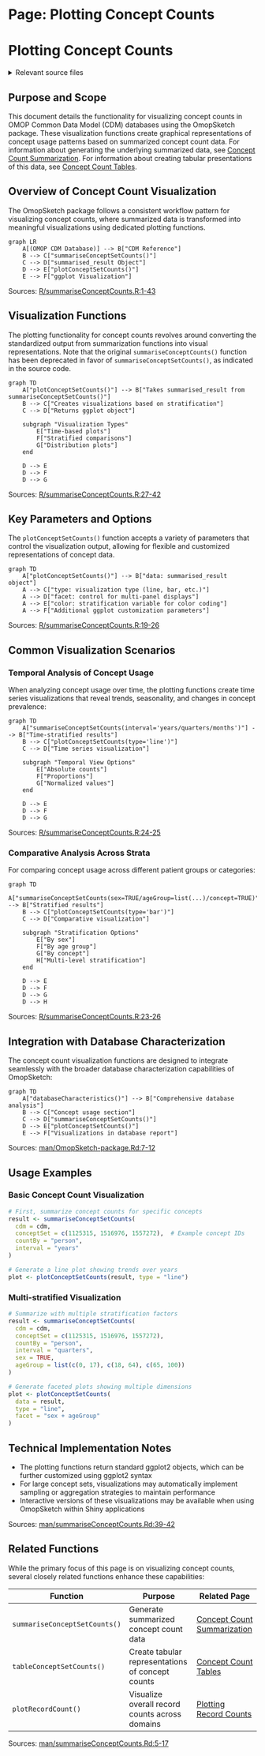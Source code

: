 # Page: Plotting Concept Counts

# Plotting Concept Counts

<details>
<summary>Relevant source files</summary>

The following files were used as context for generating this wiki page:

- [R/summariseConceptCounts.R](R/summariseConceptCounts.R)
- [man/OmopSketch-package.Rd](man/OmopSketch-package.Rd)
- [man/summariseConceptCounts.Rd](man/summariseConceptCounts.Rd)

</details>



## Purpose and Scope

This document details the functionality for visualizing concept counts in OMOP Common Data Model (CDM) databases using the OmopSketch package. These visualization functions create graphical representations of concept usage patterns based on summarized concept count data. For information about generating the underlying summarized data, see [Concept Count Summarization](#3.4). For information about creating tabular presentations of this data, see [Concept Count Tables](#5.3).

## Overview of Concept Count Visualization

The OmopSketch package follows a consistent workflow pattern for visualizing concept counts, where summarized data is transformed into meaningful visualizations using dedicated plotting functions.

```mermaid
graph LR
    A[(OMOP CDM Database)] --> B["CDM Reference"]
    B --> C["summariseConceptSetCounts()"]
    C --> D["summarised_result Object"]
    D --> E["plotConceptSetCounts()"]
    E --> F["ggplot Visualization"]
```

Sources: [R/summariseConceptCounts.R:1-43]()

## Visualization Functions

The plotting functionality for concept counts revolves around converting the standardized output from summarization functions into visual representations. Note that the original `summariseConceptCounts()` function has been deprecated in favor of `summariseConceptSetCounts()`, as indicated in the source code.

```mermaid
graph TD
    A["plotConceptSetCounts()"] --> B["Takes summarised_result from summariseConceptSetCounts()"]
    B --> C["Creates visualizations based on stratification"]
    C --> D["Returns ggplot object"]
    
    subgraph "Visualization Types"
        E["Time-based plots"]
        F["Stratified comparisons"]
        G["Distribution plots"]
    end
    
    D --> E
    D --> F
    D --> G
```

Sources: [R/summariseConceptCounts.R:27-42]()

## Key Parameters and Options

The `plotConceptSetCounts()` function accepts a variety of parameters that control the visualization output, allowing for flexible and customized representations of concept data.

```mermaid
graph TD
    A["plotConceptSetCounts()"] --> B["data: summarised_result object"]
    A --> C["type: visualization type (line, bar, etc.)"]
    A --> D["facet: control for multi-panel displays"]
    A --> E["color: stratification variable for color coding"]
    A --> F["Additional ggplot customization parameters"]
```

Sources: [R/summariseConceptCounts.R:19-26]()

## Common Visualization Scenarios

### Temporal Analysis of Concept Usage

When analyzing concept usage over time, the plotting functions create time series visualizations that reveal trends, seasonality, and changes in concept prevalence:

```mermaid
graph TD
    A["summariseConceptSetCounts(interval='years/quarters/months')"] --> B["Time-stratified results"]
    B --> C["plotConceptSetCounts(type='line')"]
    C --> D["Time series visualization"]
    
    subgraph "Temporal View Options"
        E["Absolute counts"]
        F["Proportions"]
        G["Normalized values"]
    end
    
    D --> E
    D --> F
    D --> G
```

Sources: [R/summariseConceptCounts.R:24-25]()

### Comparative Analysis Across Strata

For comparing concept usage across different patient groups or categories:

```mermaid
graph TD
    A["summariseConceptSetCounts(sex=TRUE/ageGroup=list(...)/concept=TRUE)"] --> B["Stratified results"]
    B --> C["plotConceptSetCounts(type='bar')"]
    C --> D["Comparative visualization"]
    
    subgraph "Stratification Options"
        E["By sex"]
        F["By age group"]
        G["By concept"]
        H["Multi-level stratification"]
    end
    
    D --> E
    D --> F
    D --> G
    D --> H
```

Sources: [R/summariseConceptCounts.R:23-26]()

## Integration with Database Characterization

The concept count visualization functions are designed to integrate seamlessly with the broader database characterization capabilities of OmopSketch:

```mermaid
graph TD
    A["databaseCharacteristics()"] --> B["Comprehensive database analysis"]
    B --> C["Concept usage section"]
    C --> D["summariseConceptSetCounts()"]
    D --> E["plotConceptSetCounts()"]
    E --> F["Visualizations in database report"]
```

Sources: [man/OmopSketch-package.Rd:7-12]()

## Usage Examples

### Basic Concept Count Visualization

```r
# First, summarize concept counts for specific concepts
result <- summariseConceptSetCounts(
  cdm = cdm,
  conceptSet = c(1125315, 1516976, 1557272),  # Example concept IDs
  countBy = "person",
  interval = "years"
)

# Generate a line plot showing trends over years
plot <- plotConceptSetCounts(result, type = "line")
```

### Multi-stratified Visualization

```r
# Summarize with multiple stratification factors
result <- summariseConceptSetCounts(
  cdm = cdm,
  conceptSet = c(1125315, 1516976, 1557272),
  countBy = "person",
  interval = "quarters",
  sex = TRUE,
  ageGroup = list(c(0, 17), c(18, 64), c(65, 100))
)

# Generate faceted plots showing multiple dimensions
plot <- plotConceptSetCounts(
  data = result,
  type = "line",
  facet = "sex + ageGroup"
)
```

## Technical Implementation Notes

- The plotting functions return standard ggplot2 objects, which can be further customized using ggplot2 syntax
- For large concept sets, visualizations may automatically implement sampling or aggregation strategies to maintain performance
- Interactive versions of these visualizations may be available when using OmopSketch within Shiny applications

Sources: [man/summariseConceptCounts.Rd:39-42]()

## Related Functions

While the primary focus of this page is on visualizing concept counts, several closely related functions enhance these capabilities:

| Function | Purpose | Related Page |
|----------|---------|--------------|
| `summariseConceptSetCounts()` | Generate summarized concept count data | [Concept Count Summarization](#3.4) |
| `tableConceptSetCounts()` | Create tabular representations of concept counts | [Concept Count Tables](#5.3) |
| `plotRecordCount()` | Visualize overall record counts across domains | [Plotting Record Counts](#4.1) |

Sources: [man/summariseConceptCounts.Rd:5-17]()